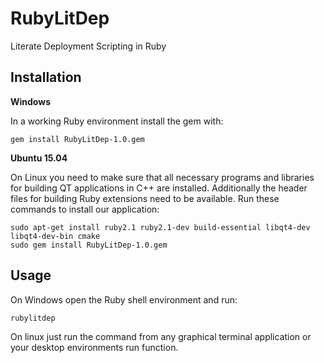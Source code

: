 RubyLitDep
==========
Literate Deployment Scripting in Ruby

Installation
------------

**Windows**

In a working Ruby environment install the gem with:
```
gem install RubyLitDep-1.0.gem
```

**Ubuntu 15.04**

On Linux you need to make sure that all necessary programs and libraries for building QT applications in C++ are installed. Additionally the header files for building Ruby extensions need to be available.
Run these commands to install our application:

```
sudo apt-get install ruby2.1 ruby2.1-dev build-essential libqt4-dev libqt4-dev-bin cmake
sudo gem install RubyLitDep-1.0.gem
```

Usage
-----

On Windows open the Ruby shell environment and run:

```
rubylitdep
```

On linux just run the command from any graphical terminal application or your desktop environments run function.